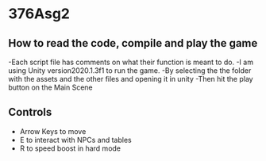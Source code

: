 # 376Asg2

## How to read the code, compile and play the game

-Each script file has comments on what their function is meant to do. 
-I am using Unity version2020.1.3f1 to run the game.
-By selecting the the folder with the assets and the other files and opening it in unity
-Then hit the play button on the Main Scene

## Controls
- Arrow Keys to move
- E to interact with NPCs and tables
- R to speed boost in hard mode